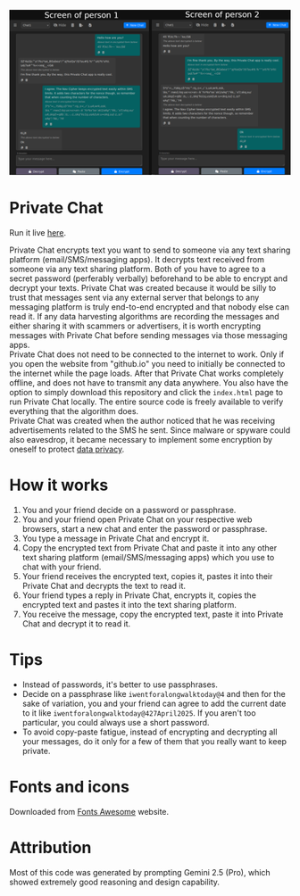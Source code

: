 ![Alt text](gallery/PrivateChatExample.png?raw=true "Sample screenshot Private Chat")  

# Private Chat
Run it live [here](https://nav9.github.io/privateChat/index.html).  
  
Private Chat encrypts text you want to send to someone via any text sharing platform (email/SMS/messaging apps). It decrypts text received from someone via any text sharing platform. Both of you have to agree to a secret password (perferably verbally) beforehand to be able to encrypt and decrypt your texts. Private Chat was created because it would be silly to trust that messages sent via any external server that belongs to any messaging platform is truly end-to-end encrypted and that nobody else can read it. If any data harvesting algorithms are recording the messages and either sharing it with scammers or advertisers, it is worth encrypting messages with Private Chat before sending messages via those messaging apps.  
Private Chat does not need to be connected to the internet to work. Only if you open the website from "github.io" you need to initially be connected to the internet while the page loads. After that Private Chat works completely offline, and does not have to transmit any data anywhere. You also have the option to simply download this repository and click the `index.html` page to run Private Chat locally. The entire source code is freely available to verify everything that the algorithm does.  
Private Chat was created when the author noticed that he was receiving advertisements related to the SMS he sent. Since malware or spyware could also eavesdrop, it became necessary to implement some encryption by oneself to protect [data privacy](https://nrecursions.blogspot.com/2018/08/educating-data-privacy-illiterate.html).

# How it works
1. You and your friend decide on a password or passphrase.  
2. You and your friend open Private Chat on your respective web browsers, start a new chat and enter the password or passphrase.  
3. You type a message in Private Chat and encrypt it.  
4. Copy the encrypted text from Private Chat and paste it into any other text sharing platform (email/SMS/messaging apps) which you use to chat with your friend.  
5. Your friend receives the encrypted text, copies it, pastes it into their Private Chat and decrypts the text to read it.  
6. Your friend types a reply in Private Chat, encrypts it, copies the encrypted text and pastes it into the text sharing platform.  
7. You receive the message, copy the encrypted text, paste it into Private Chat and decrypt it to read it.  
  
# Tips
* Instead of passwords, it's better to use passphrases.  
* Decide on a passphrase like `iwentforalongwalktoday@4` and then for the sake of variation, you and your friend can agree to add the current date to it like `iwentforalongwalktoday@427April2025`. If you aren't too particular, you could always use a short password.  
* To avoid copy-paste fatigue, instead of encrypting and decrypting all your messages, do it only for a few of them that you really want to keep private.  
  
# Fonts and icons
Downloaded from [Fonts Awesome](https://docs.fontawesome.com/web/setup/host-yourself/webfonts) website.  
  
# Attribution  
Most of this code was generated by prompting Gemini 2.5 (Pro), which showed extremely good reasoning and design capability.

